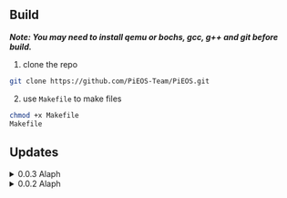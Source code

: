 ## Build

<i><strong> Note: You may need to install qemu or bochs, gcc, g++ and git before build.</strong></i>

1. clone the repo

```sh
git clone https://github.com/PiEOS-Team/PiEOS.git
```

2. use `Makefile` to make files

```sh
chmod +x Makefile
Makefile
```

## Updates

<details>

<summary>0.0.3 Alaph</summary>

- 增加了输入输出函数

- add some func of input/output

- 移除了HIM :)

- remove HIM :)

</details>

<details>

<summary>0.0.2 Alaph</summary>

- 修复了编译失败的问题（缺少floppy.img）

- fix the problem of cannot compile

</details>
